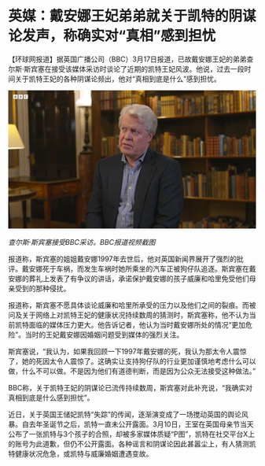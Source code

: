 # 英媒：戴安娜王妃弟弟就关于凯特的阴谋论发声，称确实对“真相”感到担忧

【环球网报道】据英国广播公司（BBC）3月17日报道，已故戴安娜王妃的弟弟查尔斯·斯宾塞在接受该媒体采访时谈论了近期的凯特王妃风波。他说，过去一段时间关于凯特王妃的各种阴谋论频出，他对“真相到底是什么”感到担忧。

![23b40d532ea3879362f5e3098ee9fbe1.jpg](https://raw.githubusercontent.com/qqhsx/qqnews_image/main/2024/03/18/英媒：戴安娜王妃弟弟就关于凯特的阴谋论发声，称确实对“真相”感到担忧/23b40d532ea3879362f5e3098ee9fbe1.jpg)

_查尔斯·斯宾塞接受BBC采访。BBC报道视频截图_

报道称，斯宾塞的姐姐戴安娜1997年去世后，他对英国新闻界展开了强烈的批评。戴安娜死于车祸，而发生车祸时她所乘坐的汽车正被狗仔队追逐。斯宾塞在戴安娜的葬礼上发表了有争议的讲话，承诺保护戴安娜的孩子威廉和哈里免受他们母亲受到的那种侵扰。

报道称，斯宾塞不愿具体谈论威廉和哈里所承受的压力以及他们之间的裂痕。而被问及关于网络上对凯特王妃的健康状况持续数周的猜测时，斯宾塞称，他不认为当前凯特面临的媒体压力更大。他告诉记者，他认为当时戴安娜所处的情况“更加危险”。当时的王妃戴安娜因婚姻问题受到媒体的强烈关注。

斯宾塞说，“我认为，如果我回顾一下1997年戴安娜的死，我认为那太令人震惊了，她的死因太令人震惊了。这确实让支持狗仔队的行业更加谨慎地考虑什么可以做，什么不可以做。不是因为他们有道德判断，而是因为公众无法接受这种做法。”

BBC称，关于凯特王妃的阴谋论已流传持续数周，斯宾塞对此补充说，“我确实对真相到底是什么感到担忧”。

近日，关于英国王储妃凯特“失踪”的传闻，逐渐演变成了一场搅动英国的舆论风暴。自去年圣诞节之后，凯特一直未公开露面。3月10日，王室在英国母亲节当天公布了一张凯特与3个孩子的合照，却被多家媒体质疑“P图”，凯特在社交平台X上的账号为此道歉，但仍不公开露面。各种谣言和阴谋论因此甚嚣尘上，有人猜测凯特健康状况危急，或凯特与威廉婚姻遭遇变故。

